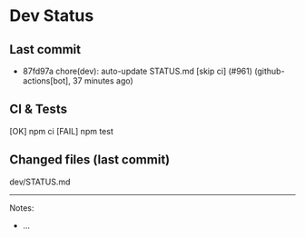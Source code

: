 # Dev Status

## Last commit
- 87fd97a chore(dev): auto-update STATUS.md [skip ci] (#961) (github-actions[bot], 37 minutes ago)
## CI & Tests
[OK] npm ci
[FAIL] npm test

## Changed files (last commit)
dev/STATUS.md

---
Notes:
- ...
